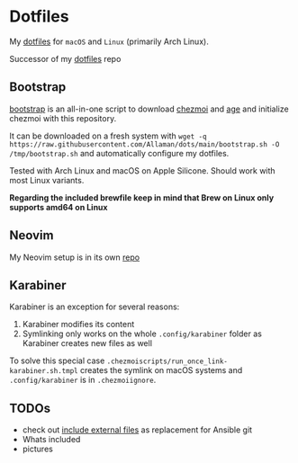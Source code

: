 # Dotfiles

My [dotfiles](https://wiki.archlinux.org/title/Dotfiles) for `macOS` and `Linux` (primarily Arch Linux).

Successor of my [dotfiles](https://github.com/allaman/dotfiles) repo

## Bootstrap

[bootstrap](./bootstrap.sh) is an all-in-one script to download [chezmoi](https://www.chezmoi.io/) and [age](https://github.com/FiloSottile/age) and initialize chezmoi with this repository.

It can be downloaded on a fresh system with `wget -q https://raw.githubusercontent.com/Allaman/dots/main/bootstrap.sh -O /tmp/bootstrap.sh` and automatically configure my dotfiles.

Tested with Arch Linux and macOS on Apple Silicone. Should work with most Linux variants.

**Regarding the included brewfile keep in mind that Brew on Linux only supports amd64 on Linux**

## Neovim

My Neovim setup is in its own [repo](https://github.com/Allaman/nvim)

## Karabiner

Karabiner is an exception for several reasons:

1. Karabiner modifies its content
2. Symlinking only works on the whole `.config/karabiner` folder as Karabiner creates new files as well

To solve this special case `.chezmoiscripts/run_once_link-karabiner.sh.tmpl` creates the symlink on macOS systems and `.config/karabiner` is in `.chezmoiignore`.

## TODOs

- check out [include external files](https://www.chezmoi.io/user-guide/include-files-from-elsewhere/#include-a-subdirectory-from-a-url) as replacement for Ansible git
- Whats included
- pictures

